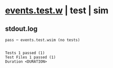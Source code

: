 # [events.test.w](../../../../../../examples/tests/sdk_tests/bucket/events.test.w) | test | sim

## stdout.log
```log
pass ─ events.test.wsim (no tests)
 
 
Tests 1 passed (1)
Test Files 1 passed (1)
Duration <DURATION>
```

